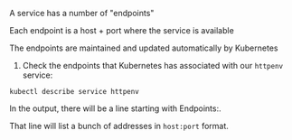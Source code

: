 A service has a number of "endpoints"

Each endpoint is a host + port where the service is available

The endpoints are maintained and updated automatically by Kubernetes

1. Check the endpoints that Kubernetes has associated with our `httpenv` service:

```execute
kubectl describe service httpenv
```

In the output, there will be a line starting with Endpoints:.

That line will list a bunch of addresses in `host:port` format.
